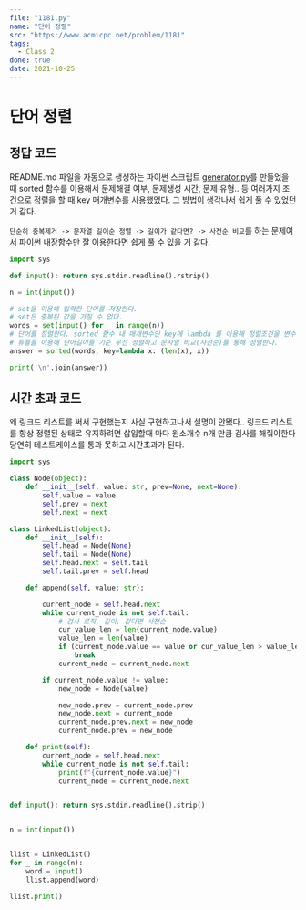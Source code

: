 ```yaml
---
file: "1181.py"
name: "단어 정렬"
src: "https://www.acmicpc.net/problem/1181"
tags:
  - Class 2
done: true
date: 2021-10-25
---
```


# 단어 정렬

## 정답 코드

README.md 파일을 자동으로 생성하는 파이썬 스크립트 [generator.py](../../../generator.py)를 만들었을 때 sorted 함수를 이용해서 문제해결 여부, 문제생성 시간, 문제 유형.. 등 여러가지 조건으로 정렬을 할 때 key 매개변수를 사용했었다. 그 방법이 생각나서 쉽게 풀 수 있었던 거 같다.

`단순히 중복제거 -> 문자열 길이순 정렬 -> 길이가 같다면? -> 사전순 비교`를 하는 문제여서 파이썬 내장함수만 잘 이용한다면 쉽게 풀 수 있을 거 같다.

```python
import sys

def input(): return sys.stdin.readline().rstrip()

n = int(input())

# set을 이용해 입력한 단어를 저장한다.
# set은 중복된 값을 가질 수 없다.
words = set(input() for _ in range(n))
# 단어를 정렬한다. sorted 함수 내 매개변수인 key에 lambda 를 이용해 정렬조건을 변수로 넘길 수 있다.
# 튜플을 이용해 단어길이를 기준 우선 정렬하고 문자열 비교(사전순)를 통해 정렬한다.
answer = sorted(words, key=lambda x: (len(x), x))

print('\n'.join(answer))
```

## 시간 초과 코드

왜 링크드 리스트를 써서 구현했는지 사실 구현하고나서 설명이 안됐다.. 링크드 리스트를 항상 정렬된 상태로 유지하려면 삽입할때 마다 원소개수 n개 만큼 검사를 해줘야한다 당연히 테스트케이스를 통과 못하고 시간초과가 된다.

```python
import sys

class Node(object):
    def __init__(self, value: str, prev=None, next=None):
        self.value = value
        self.prev = next
        self.next = next

class LinkedList(object):
    def __init__(self):
        self.head = Node(None)
        self.tail = Node(None)
        self.head.next = self.tail
        self.tail.prev = self.head

    def append(self, value: str):

        current_node = self.head.next
        while current_node is not self.tail:
            # 검사 로직, 길이, 같다면 사전순
            cur_value_len = len(current_node.value)
            value_len = len(value)
            if (current_node.value == value or cur_value_len > value_len or not (cur_value_len<value_len)):
                break
            current_node = current_node.next

        if current_node.value != value:
            new_node = Node(value)

            new_node.prev = current_node.prev
            new_node.next = current_node
            current_node.prev.next = new_node
            current_node.prev = new_node

    def print(self):
        current_node = self.head.next
        while current_node is not self.tail:
            print(f"{current_node.value}")
            current_node = current_node.next


def input(): return sys.stdin.readline().strip()


n = int(input())


llist = LinkedList()
for _ in range(n):
    word = input()
    llist.append(word)

llist.print()
```

